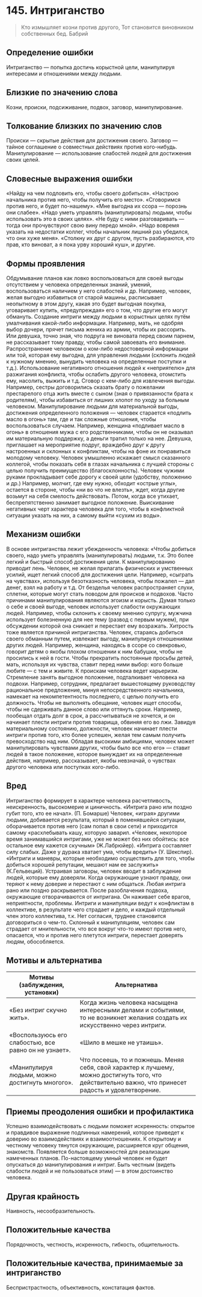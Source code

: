 ﻿# 145. Интриганство

>Кто измышляет козни против другого, 
Тот становится виновником собственных бед.
Бабрий

## Определение ошибки
Интриганство — попытка достичь корыстной цели, манипулируя интересами и отношениями между людьми.

## Близкие по значению слова
Козни, происки, подсиживание, подвох, заговор, манипулирование.

## Толкование близких по значению слов
Происки — скрытые действия для достижения своего.
Заговор — тайное соглашение о совместных действиях против кого-нибудь.
Манипулирование — использование слабостей людей для достижения своих целей.

## Словесные выражения ошибки
«Найду на чем подловить его, чтобы своего добиться».
«Настрою начальника против него, чтобы получить его место».
«Сговоримся против него, и будет по-нашему».
«Мне выгодна их ссора — порознь они слабее».
«Надо уметь управлять (манипулировать) людьми, чтобы использовать это в своих целях».
«Не буду с ними разговаривать — тогда они прочувствуют свою вину передо мной».
«Надо вовремя указать на недостатки коллег, чтобы начальник лишний раз убедился, что они хуже меня».
«Столкну их друг с другом, пусть разбираются, кто прав, кто виноват, а я пока урву хороший куш», и другие.

## Формы проявления
Обдумывание планов как ловко воспользоваться для своей выгоды отсутствием у человека определенных знаний, умений, воспользоваться наличием у него слабостей и др. Например, человек, желая выгодно избавиться от старой машины, расписывает неопытному в этом другу, какая это будет выгодная покупка, уговаривает купить, «предупреждая» его о том, что другие его могут обмануть.
Создание интриги между людьми в корыстных целях путём умалчивания какой-либо информации. Например, мать, не одобряя выбор дочери, прячет письма жениха из армии, чтобы их рассорить. Или девушка, точно зная, что подруга не виновата перед своим парнем, не рассказывает тому правду, чтобы самой завоевать его внимание.
Распространение человеком о ком-либо недостоверной информации или той, которая ему выгодна, для управления людьми (склонить людей к нужному мнению, вынудить человека на определенные поступки и т.д.).
Использование негативного отношения людей к «неприятелю» для разжигания конфликта, чтобы ослабить другого человека, отомстить ему, насолить, выжить и т.д.
Сговор с кем-либо для извлечения выгоды. Например, сестры договорились сказать брату о пожелании престарелого отца жить вместе с сыном (зная о привязанности брата к родителям), чтобы избавиться от лишних хлопот по уходу за больным человеком.
Манипулирование людьми для материальной выгоды, достижения определенного положения — человек старается «подлить масло в огонь» там, где и так сложные отношения, чтобы воспользоваться случаем. Например, женщина «подливает масло в огонь» в отношения мужа с его родственниками, чтобы он не оказывал им материальную поддержку, а деньги тратил только на нее. Девушка, приглашает на мероприятие подруг, враждебно друг к другу настроенных и склонных к конфликтам, чтобы на фоне их понравиться молодому человеку.
Человек умышленно искажает смысл сказанного коллегой, чтобы показать себя в глазах начальника с лучшей стороны с целью получить преимущество (благосклонность).
Человек чужими руками прокладывает себе дорогу к своей цели (удобству, положению и др.) Например, молчит, где ему нужно, обходит «острые углы», остается в стороне, чтобы «ни во что не влезть», ждет, когда другие возьмут на себя смелость действовать. Потом, когда все утихает, беспрепятственно занимает выгодное положение.
Выискивание негативных черт характера человека для того, чтобы в конфликтной ситуации указать на них, а самому выйти «сухим из воды».

## Механизм ошибки
В основе интриганства лежит убежденность человека: «Чтобы добиться своего, надо уметь управлять (манипулировать) людьми, т.к. Это более легкий и быстрый способ достижения цели.
К манипулированию приводит лень. Человек, не желая прилагать физических и умственных усилий, ищет легкий способ для достижения цели. Например, «сыграть на чувствах», используя безотказность человека, чтобы пожалел — дал денег, взял на работу и т.д. От безделья человек распространяет слухи, сплетни, которые могут стать поводом для происков и подвохов.
Часто причинами манипулирования являются эгоизм и корысть. Думая только о себе и своей выгоде, человек использует слабости окружающих людей. Например, чтобы склонить к своему мнению супругу, мужчина использует болезненную для нее тему (развод с первым мужем), при обсуждении которой она сникает и перестает ему возражать.
Хитрость тоже является причиной интриганства. Человек, стараясь добиться своего обманным путем, извлекает выгоду, манипулируя отношениями других людей. Например, женщина, находясь в ссоре со свекровью, говорит детям о якобы плохом отношении к ним бабушки, чтобы не просились к ней в гости. Чтобы прекратить постоянные просьбы детей, мать, используя их чувства, ставит перед ними выбор: кого больше любите — с тем и живите.
К проискам человека ведет карьеризм. Стремление занять выгодное положение, подталкивает человека на подвохи. Например, сотрудник, предлагает вышестоящему руководству рациональное предложение, минуя непосредственного начальника, намекает на некомпетентность последнего, с целью получить его должность.
Чтобы не выполнять обещание, человек ищет способы, чтобы не сдерживать данное слово или оттянуть сроки. Например, пообещал отдать долг в срок, а рассчитываться не хочется, и он начинает плести интриги против товарища, обвиняя его во лжи.
Завидуя материальному состоянию, должности, человек начинает плести интриги против того, кто более успешен, желая тем самым получить превосходство над ним.
Обладая высокими амбициями, человек может манипулировать чувствами других, чтобы было все «по его» — ставит людей в такое положение, которое вынуждает их на определенные действия, например, рассказывает, якобы невзначай, о чувствах другого человека или поступках кого-либо.

## Вред
Интриганство формирует в характере человека расчетливость, неискренность, высокомерие и циничность.
«Интрига рано или поздно губит того, кто ее начал». (П. Бомарше) Человек, «играя» другими людьми, добивается результата, который в поменявшейся ситуации, оборачивается против него (сам попал в свои сети) и приходится самому «расхлебывать кашу, которую заварил.
«Человек, некоторое время занимавшийся интригами, уже не может без них обойтись: все остальное ему кажется скучным» (Ж.Лабрюйер).
«Интрига составляет силу слабых. Даже у дурака хватает ума, чтобы вредить» (У. Шекспир).
«Интриги и маневры, которые необходимо осуществить для того, чтобы добиться хорошей репутации, мешают нам ее заслужить» (К.Гельвеций).
Устраивая заговоры, человек вводит в заблуждение людей, которые ему доверяли. Когда окружающие узнают правду, они теряют к нему доверие и перестают с ним общаться.
Любая интрига рано или поздно раскрывается. После разоблачения подвоха, окружающие отворачиваются от интригана. Он наживает себе врагов, неприятности, проблемы.
Интриги и манипуляции ведут к конфликтам в коллективе, в результате чего страдает и дело, и каждый отдельный член этого коллектива, т.к. Нет согласия, труднее становится договориться о чем-то.
Склонный к манипуляциям, человек сам страдает от мнительности, что все вокруг что-то имеют против него, опасается, что и против него плетутся интриги, перестает доверять людям, обособляется.

## Мотивы и альтернатива
Мотивы (заблуждения, установки) | Альтернатива
---|---
«Без интриг скучно жить».	| Когда жизнь человека насыщена интересными делами и событиями, то не возникнет желания создать их искусственно через интриги.
«Воспользуюсь его слабостью, все равно он не узнает».	| «Шило в мешке не утаишь».
«Манипулируя людьми, можно достигнуть многого».	| Что посеешь, то и пожнешь. Меняя себя, свой характер к лучшему, можно достигнуть того, что действительно важно, что принесет радость и удовлетворение.

## Приемы преодоления ошибки и профилактика
Успешно взаимодействовать с людьми поможет искренность: открытое и правдивое выражение подлинных намерений, которое приведет к доверию во взаимодействиях и взаимоотношениях.
К открытому и честному человеку тянутся окружающие, расширяется круг общения, знакомств. Появляется больше возможностей для реализации намеченных планов.
По-настоящему умный человек не будет опускаться до манипулирования и интриг.
Быть честным (видеть слабости людей и не пользоваться этим) — в этом достоинство человека.

## Другая крайность 
Наивность, несообразительность.

## Положительные качества 
Порядочность, честность, искренность, гибкость, общительность.

## Положительные качества, принимаемые за интриганство
Беспристрастность, объективность, констатация фактов.
 
